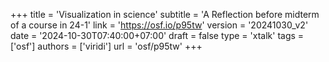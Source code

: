 +++
title = 'Visualization in science'
subtitle = 'A Reflection before midterm of a course in 24-1'
link = 'https://osf.io/p95tw'
version = '20241030_v2'
date = '2024-10-30T07:40:00+07:00'
draft = false
type = 'xtalk'
tags = ['osf']
authors = ['viridi']
url = 'osf/p95tw'
+++
<!--more-->
